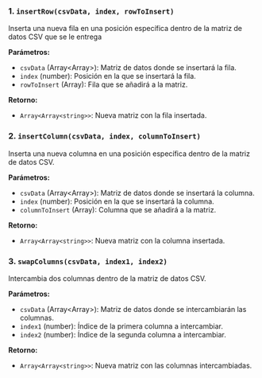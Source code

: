 ### 1. `insertRow(csvData, index, rowToInsert)`

Inserta una nueva fila en una posición específica dentro de la matriz de datos CSV que se le entrega

**Parámetros:**

- `csvData` (Array\<Array>): Matriz de datos donde se insertará la fila.
- `index` (number): Posición en la que se insertará la fila.
- `rowToInsert` (Array): Fila que se añadirá a la matriz.

**Retorno:**

- `Array<Array<string>>`: Nueva matriz con la fila insertada.



### 2. `insertColumn(csvData, index, columnToInsert)`

Inserta una nueva columna en una posición específica dentro de la matriz de datos CSV.

**Parámetros:**

- `csvData` (Array\<Array>): Matriz de datos donde se insertará la columna.
- `index` (number): Posición en la que se insertará la columna.
- `columnToInsert` (Array): Columna que se añadirá a la matriz.

**Retorno:**

- `Array<Array<string>>`: Nueva matriz con la columna insertada.



### 3. `swapColumns(csvData, index1, index2)`

Intercambia dos columnas dentro de la matriz de datos CSV.

**Parámetros:**

- `csvData` (Array\<Array>): Matriz de datos donde se intercambiarán las columnas.
- `index1` (number): Índice de la primera columna a intercambiar.
- `index2` (number): Índice de la segunda columna a intercambiar.

**Retorno:**

- `Array<Array<string>>`: Nueva matriz con las columnas intercambiadas.
